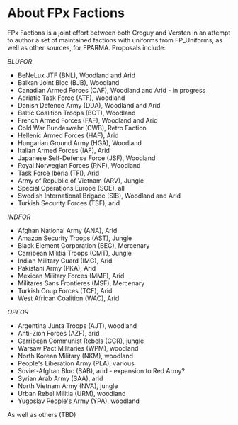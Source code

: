 About FPx Factions
======

FPx Factions is a joint effort between both Croguy and Versten in an attempt to author a set of maintained factions with uniforms from FP_Uniforms, as well as other sources, for FPARMA. Proposals include: 

_BLUFOR_
* BeNeLux JTF (BNL), Woodland and Arid
* Balkan Joint Bloc (BJB), Woodland
* Canadian Armed Forces (CAF), Woodland and Arid - in progress
* Adriatic Task Force (ATF), Woodland
* Danish Defence Army (DDA), Woodland and Arid
* Baltic Coalition Troops (BCT), Woodland
* French Armed Forces (FAF), Woodland and Arid
* Cold War Bundeswehr (CWB), Retro Faction
* Hellenic Armed Forces (HAF), Arid
* Hungarian Ground Army (HGA), Woodland
* Italian Armed Forces (IAF), Arid
* Japanese Self-Defense Force (JSF), Woodland
* Royal Norwegian Forces (RNF), Woodland
* Task Force Iberia (TFI), Arid
* Army of Republic of Vietnam (ARV), Jungle
* Special Operations Europe (SOE), all
* Swedish International Brigade (SIB), Woodland and Arid
* Turkish Security Forces (TSF), arid

_INDFOR_
* Afghan National Army (ANA), Arid
* Amazon Security Troops (AST), Jungle
* Black Element Corporation (BEC), Mercenary
* Carribean Militia Troops (CMT), Jungle
* Indian Military Guard (IMG), Arid
* Pakistani Army (PKA), Arid
* Mexican Military Forces (MMF), Arid
* Militares Sans Frontieres (MSF), Mercenary
* Turkish Coup Forces (TCF), Arid
* West African Coalition (WAC), Arid

_OPFOR_
* Argentina Junta Troops (AJT), woodland
* Anti-Zion Forces (AZF), arid
* Carribean Communist Rebels (CCR), jungle
* Warsaw Pact Militaries (WPM), woodland
* North Korean Military (NKM), woodland
* People's Liberation Army (PLA), various
* Soviet-Afghan Bloc (SAB), arid - expansion to Red Army?
* Syrian Arab Army (SAA), arid
* North Vietnam Army (NVA), jungle
* Urban Rebel Militia (URM), woodland
* Yugoslav People's Army (YPA), woodland

As well as others (TBD)

